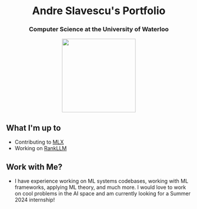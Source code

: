 <h1 align="center">Andre Slavescu's Portfolio</h1>
<h3 align="center">Computer Science at the University of Waterloo</h1>
<p align="center"> <img src="https://komarev.com/ghpvc/?username=AndreSlavescu" width="200px" /> </p>

## What I'm up to
- Contributing to [MLX](https://github.com/ml-explore/mlx)
- Working on [RankLLM](https://github.com/castorini/rank_llm)

## Work with Me?
- I have experience working on ML systems codebases, working with ML frameworks, applying ML theory, and much more. I would love to work on cool problems in the AI space and am currently looking for a Summer 2024 internship!

